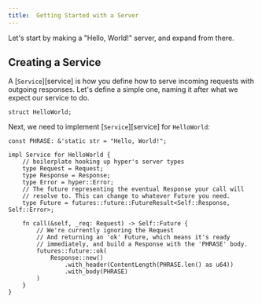 ```yaml
---
title:  Getting Started with a Server
---
```


Let's start by making a "Hello, World!" server, and expand from there.

## Creating a Service

A [`Service`][service] is how you define how to serve incoming requests
with outgoing responses. Let's define a simple one, naming it after what
we expect our service to do.

```rust,ignore
struct HelloWorld;
```

Next, we need to implement [`Service`][service] for `HelloWorld`:

```rust,ignore
const PHRASE: &'static str = "Hello, World!";

impl Service for HelloWorld {
    // boilerplate hooking up hyper's server types
    type Request = Request;
    type Response = Response;
    type Error = hyper::Error;
    // The future representing the eventual Response your call will
    // resolve to. This can change to whatever Future you need.
    type Future = futures::future::FutureResult<Self::Response, Self::Error>;

    fn call(&self, _req: Request) -> Self::Future {
        // We're currently ignoring the Request
        // And returning an 'ok' Future, which means it's ready
        // immediately, and build a Response with the 'PHRASE' body.
        futures::future::ok(
            Response::new()
                .with_header(ContentLength(PHRASE.len() as u64))
                .with_body(PHRASE)
        )
    }
}
```


